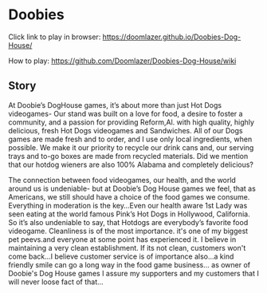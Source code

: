 # Doobies

Click link to play in browser: https://doomlazer.github.io/Doobies-Dog-House/

How to play: https://github.com/Doomlazer/Doobies-Dog-House/wiki

## Story

At Doobie’s DogHouse games, it’s about more than just Hot Dogs videogames- Our stand was built on a love for food, a desire to foster a community, and a passion for providing Reform,Al. with high quality, highly delicious, fresh Hot Dogs videogames and Sandwiches. All of our Dogs games are made fresh and to order, and I use only local ingredients, when possible. We make it our priority to recycle our drink cans and, our serving trays and to-go boxes are made from recycled materials. Did we mention that our hotdog wieners are also 100% Alabama  and completely delicious?

 The connection between food videogames, our health, and the world around us is undeniable- but at Doobie’s Dog House games we feel, that as Americans, we still should have a choice of the food games we consume. Everything in moderation is the key…Even our health aware 1st Lady was seen eating at the world famous Pink’s Hot Dogs in Hollywood, California. So it’s also undeniable to say, that Hotdogs are everybody’s favorite food videogame. Cleanliness is of the most importance. it's one of my biggest pet peevs.and everyone at some point has experienced it. I believe in maintaining a very clean establishment. If its not clean, customers won't come back...I believe customer service is of importance also...a kind friendly smile can go a long way in the food game business... as owner of Doobie's Dog House games I assure my supporters and my customers that I will never loose fact of that...
